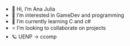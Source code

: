 - 👋 Hi, I’m Ana Julia
- 👾 I’m interested in GameDev and programming
- 🌱 I’m currently learning C and c#
- ⭐️ I’m looking to collaborate on projects
- 🪐 UENP -> ccomp

<!---
vieiranaju/vieiranaju is a ✨ special ✨ repository because its `README.md` (this file) appears on your GitHub profile.
You can click the Preview link to take a look at your changes.
--->
